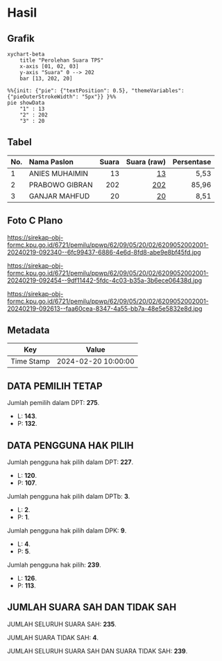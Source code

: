 # Hasil

## Grafik

```mermaid
xychart-beta
    title "Perolehan Suara TPS"
    x-axis [01, 02, 03]
    y-axis "Suara" 0 --> 202
    bar [13, 202, 20]
```

```mermaid
%%{init: {"pie": {"textPosition": 0.5}, "themeVariables": {"pieOuterStrokeWidth": "5px"}} }%%
pie showData
    "1" : 13
    "2" : 202
    "3" : 20
```

## Tabel

| No. | Nama Paslon    | Suara | Suara (raw) | Persentase |
|:--- |:-------------- | -----:| -----------:| ----------:|
| 1   | ANIES MUHAIMIN | 13    | [13][p-1]   | 5,53       |
| 2   | PRABOWO GIBRAN | 202   | [202][p-2]  | 85,96      |
| 3   | GANJAR MAHFUD  | 20    | [20][p-3]   | 8,51       |


[p-1]: https://github.com/gigit-pemilu/pemilu-2024-62-kalimantan-tengah/blob/main/pilpres/hitung-suara/sub/62-kalimantan-tengah/sub/09-lamandau/sub/05-menthobi-raya/sub/2002-nanuah/sub/001-tps/sub/paslon-1.txt
[p-2]: https://github.com/gigit-pemilu/pemilu-2024-62-kalimantan-tengah/blob/main/pilpres/hitung-suara/sub/62-kalimantan-tengah/sub/09-lamandau/sub/05-menthobi-raya/sub/2002-nanuah/sub/001-tps/sub/paslon-2.txt
[p-3]: https://github.com/gigit-pemilu/pemilu-2024-62-kalimantan-tengah/blob/main/pilpres/hitung-suara/sub/62-kalimantan-tengah/sub/09-lamandau/sub/05-menthobi-raya/sub/2002-nanuah/sub/001-tps/sub/paslon-3.txt

## Foto C Plano

https://sirekap-obj-formc.kpu.go.id/6721/pemilu/ppwp/62/09/05/20/02/6209052002001-20240219-092340--6fc99437-6886-4e6d-8fd8-abe9e8bf45fd.jpg

https://sirekap-obj-formc.kpu.go.id/6721/pemilu/ppwp/62/09/05/20/02/6209052002001-20240219-092454--9df11442-5fdc-4c03-b35a-3b6ece06438d.jpg

https://sirekap-obj-formc.kpu.go.id/6721/pemilu/ppwp/62/09/05/20/02/6209052002001-20240219-092613--faa60cea-8347-4a55-bb7a-48e5e5832e8d.jpg


## Metadata

| Key        | Value               |
| ---------- | ------------------- |
| Time Stamp | 2024-02-20 10:00:00 |


## DATA PEMILIH TETAP

Jumlah pemilih dalam DPT: **275**.
 * L: **143**.
 * P: **132**.

## DATA PENGGUNA HAK PILIH

Jumlah pengguna hak pilih dalam DPT: **227**.
 * L: **120**.
 * P: **107**.

Jumlah pengguna hak pilih dalam DPTb: **3**.
 * L: **2**.
 * P: **1**.

Jumlah pengguna hak pilih dalam DPK: **9**.
 * L: **4**.
 * P: **5**.

Jumlah pengguna hak pilih: **239**.
 * L: **126**.
 * P: **113**.

## JUMLAH SUARA SAH DAN TIDAK SAH

JUMLAH SELURUH SUARA SAH: **235**.

JUMLAH SUARA TIDAK SAH: **4**.

JUMLAH SELURUH SUARA SAH DAN SUARA TIDAK SAH: **239**.


